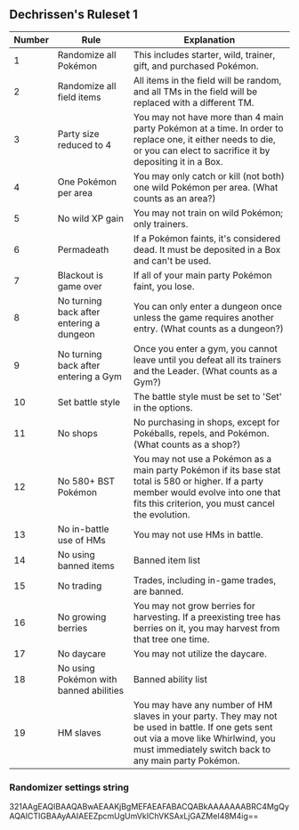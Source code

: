## Dechrissen's Ruleset 1

Number | Rule | Explanation
--- | --- | ---
1 | Randomize all Pokémon | This includes starter, wild, trainer, gift, and purchased Pokémon.
2 | Randomize all field items | All items in the field will be random, and all TMs in the field will be replaced with a different TM.
3 | Party size reduced to 4 | You may not have more than 4 main party Pokémon at a time. In order to replace one, it either needs to die, or you can elect to sacrifice it by depositing it in a Box.
4 | One Pokémon per area | You may only catch or kill (not both) one wild Pokémon per area. (What counts as an area?)
5 | No wild XP gain | You may not train on wild Pokémon; only trainers.
6 | Permadeath | If a Pokémon faints, it's considered dead. It must be deposited in a Box and can't be used.
7 | Blackout is game over | If all of your main party Pokémon faint, you lose.
8 | No turning back after entering a dungeon | You can only enter a dungeon once unless the game requires another entry. (What counts as a dungeon?)
9 | No turning back after entering a Gym | Once you enter a gym, you cannot leave until you defeat all its trainers and the Leader. (What counts as a Gym?)
10 | Set battle style | The battle style must be set to 'Set' in the options.
11 | No shops | No purchasing in shops, except for Pokéballs, repels, and Pokémon. (What counts as a shop?)
12 | No 580+ BST Pokémon | You may not use a Pokémon as a main party Pokémon if its base stat total is 580 or higher. If a party member would evolve into one that fits this criterion, you must cancel the evolution.
13 | No in-battle use of HMs | You may not use HMs in battle.
14 | No using banned items | Banned item list
15 | No trading | Trades, including in-game trades, are banned.
16 | No growing berries | You may not grow berries for harvesting. If a preexisting tree has berries on it, you may harvest from that tree one time.
17 | No daycare | You may not utilize the daycare.
18 | No using Pokémon with banned abilities | Banned ability list
19 | HM slaves | You may have any number of HM slaves in your party. They may not be used in battle. If one gets sent out via a move like Whirlwind, you must immediately switch back to any main party Pokémon.


### Randomizer settings string
321AAgEAQIBAAQABwAEAAKjBgMEFAEAFABACQABkAAAAAAABRC4MgQyAQAICTIGBAAyAAIAEEZpcmUgUmVkIChVKSAxLjGAZMeI48M4ig==
